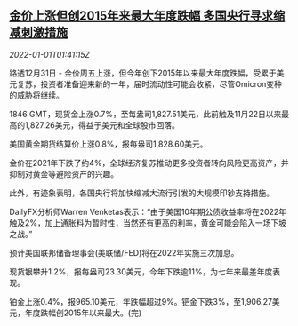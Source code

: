 <!--1641002463000-->
[金价上涨但创2015年来最大年度跌幅 多国央行寻求缩减刺激措施](https://cn.reuters.com/article/global-precious-metal-drv-1231-idCNKBS2JB139)
------

<div><i>2022-01-01T01:41:15Z</i></div><p>路透12月31日 - 金价周五上涨，但今年创下2015年以来最大年度跌幅，受累于美元复苏，投资者准备迎来新的一年，届时流动性可能会收紧，尽管Omicron变种的威胁将继续。</p><p>1846 GMT，现货金上涨0.7%，至每盎司1,827.51美元，此前触及11月22日以来最高的1,827.26美元，得益于美元和全球股市回落。</p><p>美国黄金期货结算价上涨0.8%，报每盎司1,828.60美元。</p><p>金价在2021年下跌了约4%，全球经济复苏推动更多投资者转向风险更高资产，并抑制对黄金等避险资产的兴趣。</p><p>此外，有迹象表明，各国央行将加快缩减大流行引发的大规模印钞支持措施。</p><p>DailyFX分析师Warren Venketas表示：“由于美国10年期公债收益率将在2022年触及2%，加上通胀料为暂时性，当然还有更高的利率，黄金可能会陷入一场下坡之战。”</p><p>预计美国联邦储备理事会(美联储/FED)将在2022年实施三次加息。</p><p>现货银攀升1.2%，报每盎司23.30美元，今年下跌逾11%，为七年来最差年度表现。</p><p>铂金上涨0.4%，报965.10美元，年跌幅超过9%。钯金下跌3%，至1,906.27美元，年度跌幅创2015年以来最大。(完)</p>
